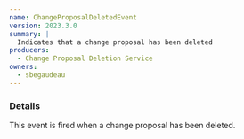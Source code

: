 ```yaml
---
name: ChangeProposalDeletedEvent
version: 2023.3.0
summary: |
  Indicates that a change proposal has been deleted
producers:
  - Change Proposal Deletion Service
owners:
  - sbegaudeau
---
```


### Details

This event is fired when a change proposal has been deleted.

<NodeGraph title="Consumer / Producer Diagram" />